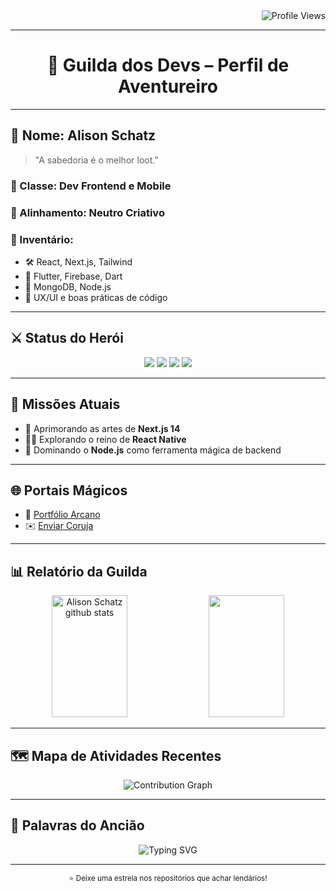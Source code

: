 <div align="right">
  <img src="https://komarev.com/ghpvc/?username=alisonschatz&color=6FA4FC&style=flat-square&label=Profile+Visits" alt="Profile Views" />
</div>

---

<h1 align="center">🏰 Guilda dos Devs – Perfil de Aventureiro</h1>

---

## 🧙 Nome: Alison Schatz

> "A sabedoria é o melhor loot."

### 🧾 Classe: Dev Frontend e Mobile
### 🧭 Alinhamento: Neutro Criativo
### 🎒 Inventário:
- 🛠️ React, Next.js, Tailwind
- 📱 Flutter, Firebase, Dart
- 💾 MongoDB, Node.js
- 🧠 UX/UI e boas práticas de código

---

## ⚔️ Status do Herói

<div align="center">
  <img src="https://img.shields.io/badge/❤️%20HP-95%2F100-critical?style=flat-square&color=E63946" />
  <img src="https://img.shields.io/badge/💙%20Mana-80%2F100-blue?style=flat-square&color=457B9D" />
  <img src="https://img.shields.io/badge/⭐%20XP-1400%2F2000-yellow?style=flat-square&color=F1C40F" />
  <img src="https://img.shields.io/badge/%F0%9F%91%AA%20Level-27-important?style=flat-square&color=9B59B6" />
</div>

---

## 📜 Missões Atuais
- 🧪 Aprimorando as artes de **Next.js 14**
- 🧙‍♂️ Explorando o reino de **React Native**
- 🔧 Dominando o **Node.js** como ferramenta mágica de backend

---

## 🌐 Portais Mágicos

- 🔮 [Portfólio Arcano](https://as-dev-portfolio.vercel.app)
- ✉️ [Enviar Coruja](mailto:alisonschatz1@gmail.com)

---

## 📊 Relatório da Guilda

<div align="center">
  <img width="49%" height="195px" src="https://github-readme-stats.vercel.app/api?username=alisonschatz&show_icons=true&count_private=true&hide_border=true&title_color=6FA4FC&icon_color=6FA4FC&text_color=c9d1d9&bg_color=0d1117&border_radius=10" alt="Alison Schatz github stats" /> 
  <img width="49%" height="195px" src="https://github-readme-stats.vercel.app/api/top-langs/?username=alisonschatz&layout=compact&hide_border=true&title_color=6FA4FC&text_color=c9d1d9&bg_color=0d1117&border_radius=10" />
</div>

---

## 🗺️ Mapa de Atividades Recentes

<div align="center">
  <img src="https://github-readme-activity-graph.vercel.app/graph?username=alisonschatz&theme=react-dark&hide_border=true&area=true&custom_title=Contribution%20Graph" alt="Contribution Graph" />
</div>

---

## 💬 Palavras do Ancião

<div align="center">
  <img src="https://readme-typing-svg.herokuapp.com?font=Fira+Code&size=18&pause=1000&color=6FA4FC&center=true&vCenter=true&width=600&lines=Bem-vindo+à+minha+Guilda!+%F0%9F%91%9B;Vamos+codar+e+upar+juntos+!+%F0%9F%9A%80;Subindo+de+n%C3%ADvel+todo+dia!+%F0%9F%8E%93" alt="Typing SVG" />
</div>

---

<div align="center">
  <sub>⭐ Deixe uma estrela nos repositórios que achar lendários!</sub>
</div>
